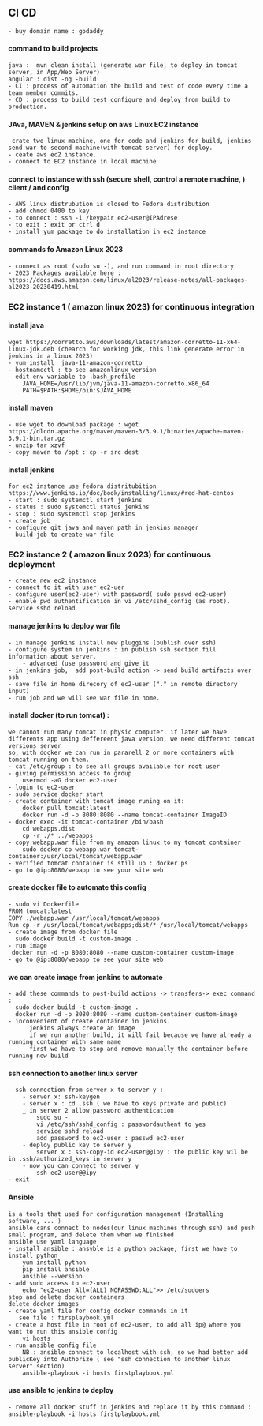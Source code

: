 ## CI CD
    - buy domain name : godaddy
#### command to build projects
    java :  mvn clean install (generate war file, to deploy in tomcat server, in App/Web Server)
    angular : dist -ng -build
    - CI : process of automation the build and test of code every time a team member commits.
    - CD : process to build test configure and deploy from build to production.
#### JAva, MAVEN & jenkins setup on aws Linux EC2 instance
     crate two linux machine, one for code and jenkins for build, jenkins send war to second machine(with tomcat server) for deploy.
    - ceate aws ec2 instance.
    - connect to EC2 instance in local machine
#### connect to instance with ssh (secure shell, control a remote machine, ) client / and config
    - AWS linux distrubution is closed to Fedora distribution
    - add chmod 0400 to key
    - to connect : ssh -i /keypair ec2-user@IPAdrese
    - to exit : exit or ctrl d
    - install yum package to do installation in ec2 instance
#### commands fo Amazon Linux 2023
    - connect as root (sudo su -), and run command in root directory
    - 2023 Packages available here : https://docs.aws.amazon.com/linux/al2023/release-notes/all-packages-al2023-20230419.html
### EC2 instance 1 ( amazon linux 2023) for continuous integration
#### install java
    wget https://corretto.aws/downloads/latest/amazon-corretto-11-x64-linux-jdk.deb (chearch for working jdk, this link generate error in jenkins in a linux 2023)
    - yum install  java-11-amazon-corretto 
    - hostnamectl : to see amazonlinux version
    - edit env variable to .bash_profile 
        JAVA_HOME=/usr/lib/jvm/java-11-amazon-corretto.x86_64
        PATH=$PATH:$HOME/bin:$JAVA_HOME
#### install maven
    - use wget to download package : wget https://dlcdn.apache.org/maven/maven-3/3.9.1/binaries/apache-maven-3.9.1-bin.tar.gz
    - unzip tar xzvf
    - copy maven to /opt : cp -r src dest
#### install jenkins
    for ec2 instance use fedora distritubition
    https://www.jenkins.io/doc/book/installing/linux/#red-hat-centos
    - start : sudo systemctl start jenkins
    - status : sudo systemctl status jenkins
    - stop : sudo systemctl stop jenkins  
    - create job
    - configure git java and maven path in jenkins manager
    - build job to create war file
### EC2 instance 2 ( amazon linux 2023) for continuous deployment
    - create new ec2 instance
    - connect to it with user ec2-uer
    - configure user(ec2-user) with password( sudo psswd ec2-user)
    - enable pwd authentification in vi /etc/sshd_config (as root). service sshd reload
#### manage jenkins to deploy war file
    - in manage jenkins install new pluggins (publish over ssh)
    - configure system in jenkins : in publish ssh section fill information about server.
        - advanced (use password and give it
    - in jenkins job,  add post-build action -> send build artifacts over ssh
    - save file in home direcory of ec2-user ("." in remote directory input)
    - run job and we will see war file in home.
#### install docker (to run tomcat) : 
    we cannot run many tomcat in physic computer. if later we have differents app using deffereent java version, we need different tomcat versions server
    so, with docker we can run in pararell 2 or more containers with tomcat running on them.
    - cat /etc/group : to see all groups available for root user
    - giving permission access to group
        usermod -aG docker ec2-user
    - login to ec2-user
    - sudo service docker start
    - create container with tomcat image runing on it: 
        docker pull tomcat:latest
        docker run -d -p 8080:8080 --name tomcat-container ImageID 
    - docker exec -it tomcat-container /bin/bash
        cd webapps.dist
        cp -r ./* ../webapps
    - copy webapp.war file from my amazon linux to my tomcat container
        sudo docker cp webapp.war tomcat-container:/usr/local/tomcat/webapp.war
    - verified tomcat container is still up : docker ps
    - go to @ip:8080/webapp to see your site web
#### create docker file to automate this config
    - sudo vi Dockerfile
    FROM tomcat:latest
    COPY ./webapp.war /usr/local/tomcat/webapps
    Run cp -r /usr/local/tomcat/webapps;dist/* /usr/local/tomcat/webapps
    - create image from docker file
      sudo docker build -t custom-image .
    - run image 
     docker run -d -p 8080:8080 --name custom-container custom-image
    - go to @ip:8080/webapp to see your site web

#### we can create image from jenkins to automate
    - add these commands to post-build actions -> transfers-> exec command :
      sudo docker build -t custom-image .
      docker run -d -p 8080:8080 --name custom-container custom-image
    - inconvenient of create container in jenkins.
          jenkins always create an image
          if we run another build, it will fail because we have already a running container with same name
          first we have to stop and remove manually the container before running new build
#### ssh connection to another linux server
    - ssh connection from server x to server y :
        - server x: ssh-keygen
        - server x : cd .ssh ( we have to keys private and public)
        _ in server 2 allow password authentication
            sudo su -
            vi /etc/ssh/sshd_config : passwordauthent to yes
            service sshd reload
            add password to ec2-user : passwd ec2-user
        - deploy public key to server y
            server x : ssh-copy-id ec2-user@@ipy : the public key wil be in .ssh/authorized_keys in server y 
        - now you can connect to server y
            ssh ec2-user@@ipy
    - exit 
#### Ansible 
    is a tools that used for configuration management (Installing software, ... )
    ansible cans connect to nodes(our linux machines through ssh) and push small program, and delete them when we finished
    ansible use yaml language 
    - install ansible : ansyble is a python package, first we have to install python
        yum install python
        pip install ansible
        ansible --version
    - add sudo access to ec2-user
        echo "ec2-user All=(ALL) NOPASSWD:ALL">> /etc/sudoers
    stop and delete docker containers
    delete docker images
    - create yaml file for config docker commands in it
       see file : firsplaybook.yml
    - create a host file in root of ec2-user, to add all ip@ where you want to run this ansible config
        vi hosts
    - run ansible config file
        NB : ansible connect to localhost with ssh, so we had better add publicKey into Authorize ( see "ssh connection to another linux server" section)
        ansible-playbook -i hosts firstplaybook.yml
#### use ansible to jenkins to deploy
    - remove all docker stuff in jenkins and replace it by this command : ansible-playbook -i hosts firstplaybook.yml
